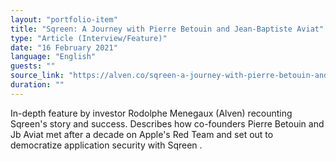 ```yaml
---
layout: "portfolio-item"
title: "Sqreen: A Journey with Pierre Betouin and Jean-Baptiste Aviat"
type: "Article (Interview/Feature)"
date: "16 February 2021"
language: "English"
guests: ""
source_link: "https://alven.co/sqreen-a-journey-with-pierre-betouin-and-jean-baptiste-aviat/"
duration: ""
---
```


In-depth feature by investor Rodolphe Menegaux (Alven) recounting Sqreen's story and success. Describes how co-founders Pierre Betouin and Jb Aviat met after a decade on Apple's Red Team and set out to democratize application security with Sqreen  .
